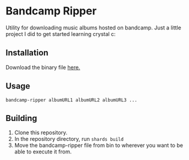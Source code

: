# Bandcamp Ripper
Utility for downloading music albums hosted on bandcamp.
Just a little project I did to get started learning crystal c:

## Installation
Download the binary file [here.]()

## Usage

`bandcamp-ripper albumURL1 albumURL2 albumURL3 ...`

## Building
1. Clone this repository.
2. In the repository directory, run `shards build`
3. Move the bandcamp-ripper file from bin to wherever you want to be able to execute it from.
